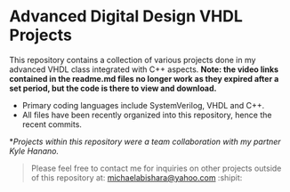 # Advanced Digital Design VHDL Projects

This repository contains a collection of various projects done in my advanced VHDL class integrated with C++ aspects.
**Note: the video links contained in the readme.md files no longer work as they expired after a set period, but the code is there to view and download.**

- Primary coding languages include SystemVerilog, VHDL and C++.
- All files have been recently organized into this repository, hence the recent commits.

\*_Projects within this repository were a team collaboration with my partner Kyle Hanano._

> Please feel free to contact me for inquiries on other projects outside of this repository at: michaelabishara@yahoo.com :shipit:
